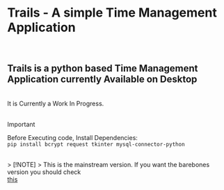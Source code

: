 <h1>Trails - A simple Time Management Application</h1>  <br/>
<h2>Trails is a python based Time Management Application currently Available on Desktop </h2><br/>
It is Currently a Work In Progress.<br/>
<br/>

> [!IMPORTANT]
> Before Executing code, Install Dependencies:
<br/>`pip install bcrypt request tkinter mysql-connector-python`
<br/>
> [!NOTE]
> This is the mainstream version. If you want the barebones version you should check <br/><a href="https://github.com/P4radox624/Trails_alpha">this</a>
